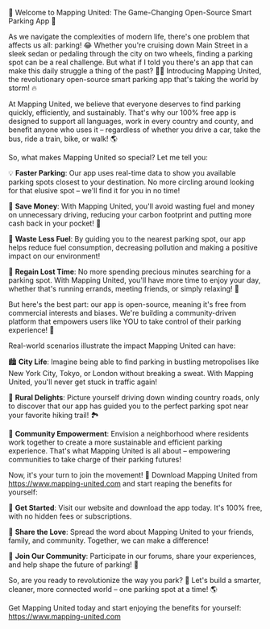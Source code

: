 🚀 Welcome to Mapping United: The Game-Changing Open-Source Smart Parking App 🎉

As we navigate the complexities of modern life, there's one problem that affects us all: parking! 😂 Whether you're cruising down Main Street in a sleek sedan or pedaling through the city on two wheels, finding a parking spot can be a real challenge. But what if I told you there's an app that can make this daily struggle a thing of the past? 🙅‍♂️ Introducing Mapping United, the revolutionary open-source smart parking app that's taking the world by storm! 🔥

At Mapping United, we believe that everyone deserves to find parking quickly, efficiently, and sustainably. That's why our 100% free app is designed to support all languages, work in every country and county, and benefit anyone who uses it – regardless of whether you drive a car, take the bus, ride a train, bike, or walk! 🌎

So, what makes Mapping United so special? Let me tell you:

💡 **Faster Parking**: Our app uses real-time data to show you available parking spots closest to your destination. No more circling around looking for that elusive spot – we'll find it for you in no time!

💸 **Save Money**: With Mapping United, you'll avoid wasting fuel and money on unnecessary driving, reducing your carbon footprint and putting more cash back in your pocket! 🤑

🌟 **Waste Less Fuel**: By guiding you to the nearest parking spot, our app helps reduce fuel consumption, decreasing pollution and making a positive impact on our environment!

💪 **Regain Lost Time**: No more spending precious minutes searching for a parking spot. With Mapping United, you'll have more time to enjoy your day, whether that's running errands, meeting friends, or simply relaxing! 🌴

But here's the best part: our app is open-source, meaning it's free from commercial interests and biases. We're building a community-driven platform that empowers users like YOU to take control of their parking experience! 💪

Real-world scenarios illustrate the impact Mapping United can have:

🏙️ **City Life**: Imagine being able to find parking in bustling metropolises like New York City, Tokyo, or London without breaking a sweat. With Mapping United, you'll never get stuck in traffic again!

🌳 **Rural Delights**: Picture yourself driving down winding country roads, only to discover that our app has guided you to the perfect parking spot near your favorite hiking trail! 🏞️

💪 **Community Empowerment**: Envision a neighborhood where residents work together to create a more sustainable and efficient parking experience. That's what Mapping United is all about – empowering communities to take charge of their parking futures!

Now, it's your turn to join the movement! 🚀 Download Mapping United from https://www.mapping-united.com and start reaping the benefits for yourself:

📲 **Get Started**: Visit our website and download the app today. It's 100% free, with no hidden fees or subscriptions.

💬 **Share the Love**: Spread the word about Mapping United to your friends, family, and community. Together, we can make a difference!

🌟 **Join Our Community**: Participate in our forums, share your experiences, and help shape the future of parking! 💪

So, are you ready to revolutionize the way you park? 🚀 Let's build a smarter, cleaner, more connected world – one parking spot at a time! 🌎

Get Mapping United today and start enjoying the benefits for yourself: https://www.mapping-united.com